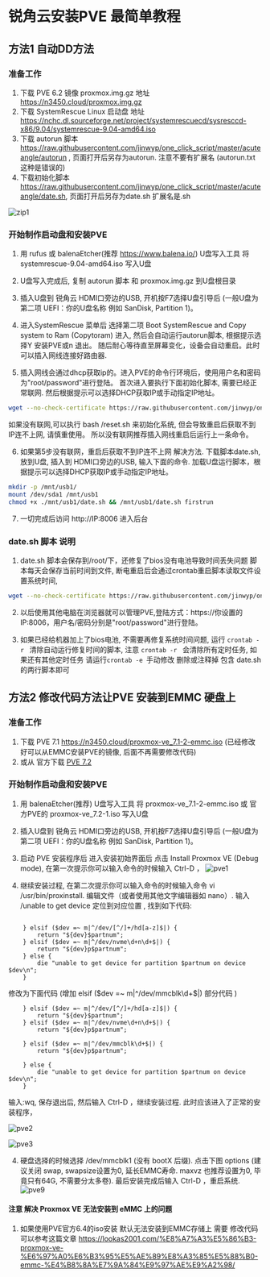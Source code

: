# 锐角云安装PVE 最简单教程

## 方法1 自动DD方法
### 准备工作
1. 下载 PVE 6.2 镜像 proxmox.img.gz  地址 https://n3450.cloud/proxmox.img.gz 
2. 下载 SystemRescue Linux 启动盘  地址 https://nchc.dl.sourceforge.net/project/systemrescuecd/sysresccd-x86/9.04/systemrescue-9.04-amd64.iso
3. 下载 autorun 脚本 https://raw.githubusercontent.com/jinwyp/one_click_script/master/acuteangle/autorun , 页面打开后另存为autorun. 注意不要有扩展名 (autorun.txt 这种是错误的)
4. 下载初始化脚本 https://raw.githubusercontent.com/jinwyp/one_click_script/master/acuteangle/date.sh, 页面打开后另存为date.sh 扩展名是.sh

![zip1](https://github.com/jinwyp/one_click_script/blob/master/acuteangle/zip1.png?raw=true)



### 开始制作启动盘和安装PVE

1. 用 rufus 或 balenaEtcher(推荐 https://www.balena.io/) U盘写入工具 将 systemrescue-9.04-amd64.iso 写入U盘 
2. U盘写入完成后, 复制 autorun 脚本 和 proxmox.img.gz 到U盘根目录
3. 插入U盘到 锐角云 HDMI口旁边的USB, 开机按F7选择U盘引导后 (一般U盘为第二项 UEFI：你的U盘名称 例如 SanDisk, Partition 1)。
4. 进入SystemRescue 菜单后 选择第二项 Boot SystemRescue and Copy system to Ram (Copytoram) 进入, 然后会自动运行autorun脚本, 根据提示选择Y 安装PVE或n 退出。 随后耐心等待直至屏幕变化，设备会自动重启。此时可以插入网线连接好路由器.

5. 插入网线会通过dhcp获取ip的。进入PVE的命令行环境后，使用用户名和密码为"root/password"进行登陆。 首次进入要执行下面初始化脚本, 需要已经正常联网. 然后根据提示可以选择DHCP获取IP或手动指定IP地址。
```bash
wget --no-check-certificate https://raw.githubusercontent.com/jinwyp/one_click_script/master/acuteangle/date.sh && chmod +x ./date.sh && ./date.sh reset
```

如果没有联网,可以执行 bash /reset.sh 来初始化系统, 但会导致重启后获取不到IP连不上网, 请慎重使用。 所以没有联网推荐插入网线重启后运行上一条命令。


6. 如果第5步没有联网，重启后获取不到IP连不上网 解决方法. 下载脚本date.sh, 放到U盘, 插入到 HDMI口旁边的USB, 输入下面的命令. 加载U盘运行脚本，根据提示可以选择DHCP获取IP或手动指定IP地址。
```bash
mkdir -p /mnt/usb1/ 
mount /dev/sda1 /mnt/usb1
chmod +x ./mnt/usb1/date.sh && /mnt/usb1/date.sh firstrun
```
7. 一切完成后访问 http://IP:8006 进入后台

### date.sh 脚本 说明
1. date.sh 脚本会保存到/root/下，还修复了bios没有电池导致时间丢失问题  脚本每天会保存当前时间到文件, 断电重启后会通过crontab重启脚本读取文件设置系统时间,
```bash
wget --no-check-certificate https://raw.githubusercontent.com/jinwyp/one_click_script/master/acuteangle/date.sh && chmod +x ./date.sh && ./date.sh firstrun 
```

2. 以后使用其他电脑在浏览器就可以管理PVE,登陆方式：https://你设置的IP:8006，用户名/密码分别是"root/password"进行登陆。

3. 如果已经给机器加上了bios电池, 不需要再修复系统时间问题, 运行 ```crontab -r ```  清除自动运行修复时间的脚本, 注意 ```crontab -r ``` 会清除所有定时任务, 如果还有其他定时任务 请运行```crontab -e ```手动修改 删除或注释掉 包含 date.sh 的两行脚本即可  



## 方法2 修改代码方法让PVE 安装到EMMC 硬盘上

### 准备工作
1. 下载 PVE 7.1 https://n3450.cloud/proxmox-ve_7.1-2-emmc.iso (已经修改好可以从EMMC安装PVE的镜像, 后面不再需要修改代码) 
2. 或从 官方下载 [PVE 7.2](https://www.proxmox.com/en/downloads?task=callelement&format=raw&item_id=654&element=f85c494b-2b32-4109-b8c1-083cca2b7db6&method=download&args[0]=3fe6f5552df740d7a85a879ffe42dc14) 

### 开始制作启动盘和安装PVE
1. 用 balenaEtcher(推荐) U盘写入工具 将 proxmox-ve_7.1-2-emmc.iso 或 官方PVE的 proxmox-ve_7.2-1.iso 写入U盘 
2. 插入U盘到 锐角云 HDMI口旁边的USB, 开机按F7选择U盘引导后 (一般U盘为第二项 UEFI：你的U盘名称 例如 SanDisk, Partition 1)。
3. 启动 PVE 安装程序后 进入安装初始界面后 点击 Install Proxmox VE (Debug mode), 在第一次提示你可以输入命令的时候输入 Ctrl-D ，
![pve1](https://github.com/jinwyp/one_click_script/blob/master/acuteangle/pve1.jpg?raw=true)


4. 继续安装过程, 在第二次提示你可以输入命令的时候输入命令 vi /usr/bin/proxinstall. 编辑文件（或者使用其他文字编辑器如 nano）. 输入 /unable to get device 定位到对应位置 , 找到如下代码:
```

    } elsif ($dev =~ m|^/dev/[^/]+/hd[a-z]$|) {
        return "${dev}$partnum";
    } elsif ($dev =~ m|^/dev/nvme\d+n\d+$|) {
        return "${dev}p$partnum";
    } else {
        die "unable to get device for partition $partnum on device $dev\n";
    }

```

修改为下面代码 (增加  elsif ($dev =~ m|^/dev/mmcblk\d+$|)  部分代码 )

```
    } elsif ($dev =~ m|^/dev/[^/]+/hd[a-z]$|) {
        return "${dev}$partnum";
    } elsif ($dev =~ m|^/dev/nvme\d+n\d+$|) {
        return "${dev}p$partnum";

    } elsif ($dev =~ m|^/dev/mmcblk\d+$|) {
        return "${dev}p$partnum";

    } else {
        die "unable to get device for partition $partnum on device $dev\n";
    }

```

输入:wq, 保存退出后, 然后输入 Ctrl-D ，继续安装过程. 此时应该进入了正常的安装程序，

![pve2](https://github.com/jinwyp/one_click_script/blob/master/acuteangle/pve2.jpg?raw=true)

![pve3](https://github.com/jinwyp/one_click_script/blob/master/acuteangle/pve3.jpg?raw=true)



4. 硬盘选择的时候选择 /dev/mmcblk1 (没有 bootX 后缀). 点击下图 options (建议关闭 swap, swapsize设置为0, 延长EMMC寿命. maxvz 也推荐设置为0, 毕竟只有64G, 不需要分太多卷). 最后安装完成后输入 Ctrl-D ，重启系统.
![pve9](https://github.com/jinwyp/one_click_script/blob/master/acuteangle/pve9.jpg?raw=true)


#### 注意 解决 Proxmox VE 无法安装到 eMMC 上的问题

1. 如果使用PVE官方6.4的iso安装 默认无法安装到EMMC存储上 需要 修改代码 可以参考这篇文章 https://lookas2001.com/%E8%A7%A3%E5%86%B3-proxmox-ve-%E6%97%A0%E6%B3%95%E5%AE%89%E8%A3%85%E5%88%B0-emmc-%E4%B8%8A%E7%9A%84%E9%97%AE%E9%A2%98/



